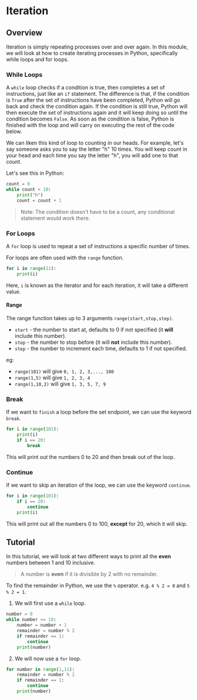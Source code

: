 # Iteration

## Overview

Iteration is simply repeating processes over and over again. 
In this module, we will look at how to create iterating processes in Python, specifically while loops and for loops.

### While Loops

A `while` loop checks if a condition is true, then completes a set of instructions, just like an `if` statement.
The difference is that, if the condition is `True` after the set of instructions have been completed, Python will go back and check the condition again.
If the condition is still true, Python will then execute the set of instructions again and it will keep doing so until the condition becomes `False`.
As soon as the condition is false, Python is finished with the loop and will carry on executing the rest of the code below.

We can liken this kind of loop to counting in our heads.
For example, let's say someone asks you to say the letter "h" 10 times. 
You will keep count in your head and each time you say the letter "h", you will add one to that count.

Let's see this in Python:
```python
count = 0
while count < 10:
    print("h")
    count = count + 1
```

> Note: The condition doesn't have to be a count, any conditional statement would work there.

### For Loops

A `for` loop is used to repeat a set of instructions a specific number of times.

For loops are often used with the `range` function.

```python
for i in range(11):
    print(i)
```

Here, `i` is known as the iterator and for each iteration, it will take a different value.

#### Range

The range function takes up to 3 arguments `range(start,stop,step)`.
- `start` - the number to start at, defaults to 0 if not specified (it **will** include this number).
- `stop` - the number to stop before (it will **not** include this number).
- `step` - the number to increment each time, defaults to 1 if not specified.

eg:
- `range(101)` will give `0, 1, 2, 3,..., 100`
- `range(1,5)` will give `1, 2, 3, 4`
- `range(1,10,2)` will give `1, 3, 5, 7, 9`

### Break

If we want to `finish` a loop before the set endpoint, we can use the keyword `break`.

```python
for i in range(101):
    print(i)
    if i == 20:
        break
```

This will print out the numbers 0 to 20 and then break out of the loop.

### Continue

If we want to skip an iteration of the loop, we can use the keyword `continue`.

```python
for i in range(101):
    if i == 20:
        continue
    print(i)
```

This will print out all the numbers 0 to 100, **except** for 20, which it will skip.

## Tutorial

In this tutorial, we will look at two different ways to print all the **even** numbers between 1 and 10 inclusive.

> A number is **even** if it is divisible by 2 with no remainder.

To find the remainder in Python, we use the `%` operator.
e.g. `4 % 2 = 0` and `5 % 2 = 1`.

1. We will first use a `while` loop.
```python
number = 0
while number <= 10:
    number = number + 1
    remainder = number % 2
    if remainder == 1:
        continue
    print(number)
```

2. We will now use a `for` loop.
```python
for number in range(1,11):
    remainder = number % 2
    if remainder == 1:
        continue
    print(number)
```
